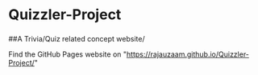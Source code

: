 # Quizzler-Project
###
##A Trivia/Quiz related concept website/

Find the GitHub Pages website on "https://rajauzaam.github.io/Quizzler-Project/"
